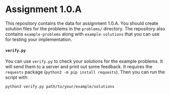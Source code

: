 Assignment 1.0.A
================

This repository contains the data for assignment 1.0.A.
You should create solution files for the problems in the `problems/` directory.
The repository also contains `example-problems` along with `example-solutions` that you can use for testing your implementation.

#### `verify.py`
You can use `verify.py` to check your solutions for the example problems.
It will send them to a server and print out some feedback.
It requires the `requests` package (`python3 -m pip install requests`).
Then you can run the script with:
```
python3 verify.py path/to/your/example/solutions
```

